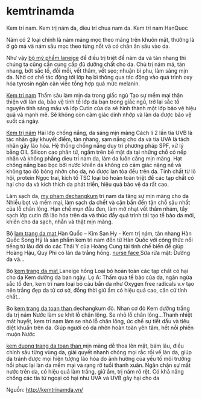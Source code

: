 kemtrinamda
===========

Kem tri nam. Kem trị nám da, dieu tri chua nam da. Kem tri nam HanQuoc

Nám có 2 loại chính là nám mảng mọc theo mảng trên khuôn mặt, thường là ở gò má và nám sâu mọc theo từng nốt và có chân ăn sâu vào da.

Như vậy <a href="http://kemtrinamda.vn/laneige/">bộ mỹ phẩm laneige<a/> để điều trị triệt để nám da và tàn nhang thì chúng ta cũng cần cung cấp đủ dưỡng chất cho da. Chủ trị nám má, tàn nhang, bớt sắc tố, đồi mồi, vết thâm, vết sẹo; nhuận bì phu, làm sáng mịn da. Nhờ cơ chế tác động tới lớp hạ bì thông qua tác động vào quá trình oxy hóa tyrosin ngăn cản việc tổng hợp quá mức melanin.

<a href="http://kemtrinamda.vn/">Kem tri nam<a/> Thấm sâu làm mịn da trong giấc ngủ Tạo sự mềm mại thân thiện với làn da, bảo vệ tinh tế lớp da bạn trong giấc ngủ,  trở lại sắc tố nguyên tính sáng mầu và lớp Cutin của da sẽ hình thành một lớp bảo vệ hiệu quả và mạnh mẽ. Sẽ không còn cảm giác dính nhớp và làn da được bảo vệ suốt cả ngày.

<a href="http://kemtrinamda.vn/kem-tri-nam/">Kem trị nám<a/> Hai lớp chống nắng, da sáng mịn màng Cách li 2 lần tia UVB là tác nhân gây khuyết điểm, tàn nhang, sạm nắng cho da và tia UVA là tách nhân gây lão hóa. Hệ thống chống nắng duy trì phương pháp SPF, xử lý bằng OIL Silicon cao phân tử, ngấm trên bề mặt da tại những chỗ có nếp nhăn và không phẳng dieu tri nam da, làm da luôn căng mịn màng. Hạt chống nắng bao bọc bởi nước khiến da không có cảm giác nặng nề và không tạo độ bóng nhờn cho da, nó được lan tỏa đều trên da. Tinh chất từ lô hội, protein Ngọc trai, kích tố TSC loại bỏ hoàn toàn triệt để các tạp chất có hại cho da và kích thích da phát triển, hiệu quả bảo vệ da rất cao.

Làm sạch da, <a href="http://kemtrinamda.vn/dechangkum/">my pham dechangkum<a/> tri nam da tăng sự mịn màng cho da Nhiều bọt và mềm mại, làm sạch da chết và cặn bẩn đến tận chỗ sâu nhất của lỗ chân lông. Hạn chế mụn đầu đen, làm mờ nhạt vết thâm nhám, tẩy sạch lớp cutin đã lão hóa trên da và thúc đẩy quá trình tái tạo tế bào da mới, khiến cho da sạch, nhẵn và thật mịn màng.

Bộ <a href="http://kemtrinamda.vn/"> lam trang da mat </a> Hàn Quốc – Kim San Hy - Kem trị nám, tàn nhang Hàn Quốc Song Hỷ là sản phẩm kem tri nam đến từ Hàn Quốc với công thức nổi tiếng từ lâu đời do các Thái Y của Hoàng Cung tài tình chế biến để  giúp Hoàng Hậu, Quý Phi có làn da trắng hồng. <a href="http://kemtrinamda.vn/kem-tri-nam/nurse-face-bo-my-pham-nurse-face-ngoc-trai/"> nurse face </a> Sữa rửa mặt: Dưỡng da và...

Bộ  <a href="http://kemtrinamda.vn/"> kem trang da mat </a>  Laneige hồng Loại bỏ hoàn toàn các tạp chất có hại cho da Kem dưỡng da ban ngày. Lọ A: Thấm qua tế bào của da, ngăn ngừa sắc tố đen, kem tri nam loại bỏ cáu bẩn da như Oxygen free radicals v.v tạo nên trắng đẹp da từ cơ sở, đồng thời giữ ẩm có hiệu quả cao, căn cứ tính chất..

Bo <a href="http://kemtrinamda.vn/tin-tuc/kem-duong-lam-trang-da-toan-than-kem-tam-trang-da-toan/"> kem trang da toan than </a>  dechangkum đỏ. Nhan cơ đỏ Kem dưỡng trắng da trị nám Nước làm se khít lỗ chân lông. Se nhỏ lỗ chân lông…Thanh nhiệt mát huyết, kem tri nam làm se nhỏ lỗ chân lông, ức chế sự tiết dầu và tiêu diệt khuẩn trên da. Giúp người có da nhờn hoàn toàn yên tâm, hết nỗi phiền muộn Nước

<a href="http://kemtrinamda.vn/tin-tuc/kem-duong-lam-trang-da-toan-than-kem-tam-trang-da-toan/"> kem duong trang da toan than </a>  mịn màng dễ thoa lên mặt, bám lâu, điều chỉnh sâu từng vùng da, giải quyết nhanh chóng mọi rắc rối về làn da, giúp da tránh được mọi hiện tượng lão hóa do ảnh hưởng của yếu tố môi trường hồi phục lại làn da mềm mại và rạng rỡ tuổi thanh xuân. Ngăn chặn sự mất nước trên da, có hiệu quả làm trắng, giữ ẩm, trị nám rõ rệt. Có khả năng chống các tia tử ngoại có hại như UVA và UVB gây hại cho da


Nguồn: http://kemtrinamda.vn/
